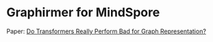 # Graphirmer for MindSpore
Paper: [Do Transformers Really Perform Bad for Graph Representation?](https://arxiv.org/abs/2106.05234)
